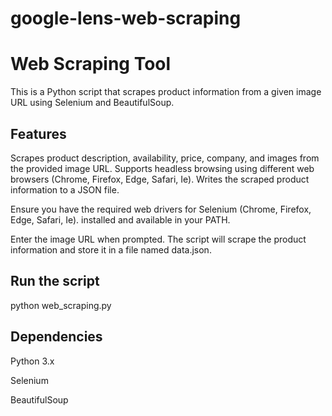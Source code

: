 # google-lens-web-scraping
# Web Scraping Tool
This is a Python script that scrapes product information from a given image URL using Selenium and BeautifulSoup.

## Features
Scrapes product description, availability, price, company, and images from the provided image URL.
Supports headless browsing using different web browsers (Chrome, Firefox, Edge, Safari, Ie).
Writes the scraped product information to a JSON file.

Ensure you have the required web drivers for Selenium (Chrome, Firefox, Edge, Safari, Ie). installed and available in your PATH.

Enter the image URL when prompted.
The script will scrape the product information and store it in a file named data.json.

## Run the script

python web_scraping.py

## Dependencies
Python 3.x

Selenium

BeautifulSoup

